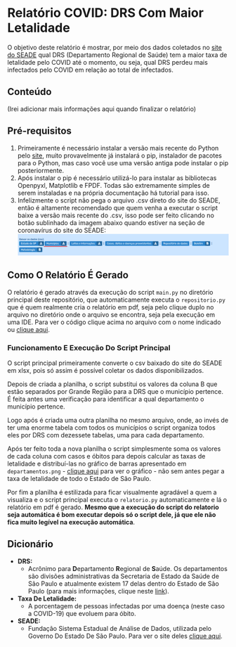 # Relatório COVID: DRS Com Maior Letalidade

O objetivo deste relatório é mostrar, por meio dos dados coletados no [site do SEADE](https://www.seade.gov.br/coronavirus/) qual DRS (Departamento Regional de Saúde) tem a maior taxa de letalidade pelo COVID até o momento, ou seja, qual DRS perdeu mais infectados pelo COVID em relação ao total de infectados.

## Conteúdo

(Irei adicionar mais informações aqui quando finalizar o relatório)

## Pré-requisitos

1. Primeiramente é necessário instalar a versão mais recente do Python pelo [site](https://www.python.org/downloads/), muito provavelmente já instalará o pip, instalador de pacotes para o Python, mas caso você use uma versão antiga pode instalar o pip posteriormente. 
2. Após instalar o pip é necessário utilizá-lo para instalar as bibliotecas Openpyxl, Matplotlib e FPDF. Todas são extremamente simples de serem instaladas e na própria documentação há tutorial para isso. 
3. Infelizmente o script não pega o arquivo .csv direto do site do SEADE, então é altamente recomendado que quem venha a executar o script baixe a versão mais recente do .csv, isso pode ser feito clicando no botão sublinhado da imagem abaixo quando estiver na seção de coronavírus do site do SEADE: 
![Imagem mostrando o botão certo a se clicar no site](botao.png)


## Como O Relatório É Gerado

O relatório é gerado através da execução do script ```main.py``` no diretório principal deste repositório, que automaticamente executa o ```repositorio.py``` que é quem realmente cria o relatório em pdf, seja pelo clique duplo no arquivo no diretório onde o arquivo se encontra, seja pela execução em uma IDE. Para ver o código clique acima no arquivo com o nome indicado ou [clique aqui](https://github.com/Uns0g/relatorio-covid_python/blob/root/main.py). 

### Funcionamento E Execução Do Script Principal

O script principal primeiramente converte o csv baixado do site do SEADE em xlsx, pois só assim é possível coletar os dados disponibilizados. 

Depois de criada a planilha, o script substitui os valores da coluna B que estão separados por Grande Região para a DRS que o município pertence. É feita antes uma verificação para identificar a qual departamento o município pertence. 

Logo após é criada uma outra planilha no mesmo arquivo, onde, ao invés de ter uma enorme tabela com todos os municípios o script organiza todos eles por DRS com dezessete tabelas, uma para cada departamento.

Após ter feito toda a nova planilha o script simplesmente soma os valores de cada coluna com casos e óbitos para depois calcular as taxas de letalidade e distribuí-las no gráfico de barras apresentado em ```departamentos.png``` - [clique aqui](https://github.com/Uns0g/relatorio-covid_python/blob/root/departamentos.png) para ver o gráfico - não sem antes pegar a taxa de letalidade de todo o Estado de São Paulo.

Por fim a planilha é estilizada para ficar visualmente agradável a quem a visualiza e o script principal executa o ```relatorio.py``` automaticamente e lá o relatório em pdf é gerado. **Mesmo que a execução do script do relatorio seja automática é bom executar depois só o script dele, já que ele não fica muito legível na execução automática**.

## Dicionário

- **DRS:**
    - Acrônimo para **D**epartamento **R**egional de **S**aúde. Os departamentos são divisões administrativas da Secretaria de Estado da Saúde de São Paulo e atualmente existem 17 delas dentro do Estado de São Paulo (para mais informações, clique neste [link](http://www.saude.sp.gov.br/ses/institucional/departamentos-regionais-de-saude/regionais-de-saude)).
- **Taxa De Letalidade:**
    - A porcentagem de pessoas infectadas por uma doença (neste caso a COVID-19) que evoluem para óbito.
- **SEADE:**
    - Fundação Sistema Estadual de Análise de Dados, utilizada pelo Governo Do Estado De São Paulo. Para ver o site deles [clique aqui](https://www.seade.gov.br).
